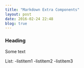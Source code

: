 ```yaml
---
title: "Markdown Extra Components"
layout: post
date: 2016-02-24 22:48
blog: true
---
```


### Heading

Some text

List:
  -listitem1
  -listitem2
  -listitem3

